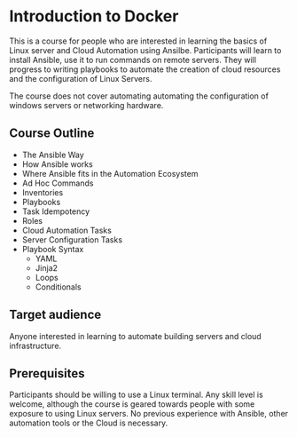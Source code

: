 # Introduction to Docker

This is a course for people who are interested in learning the basics of Linux
server and Cloud Automation using Ansilbe. Participants will learn to install
Ansible, use it to run commands on remote servers. They will progress to
writing playbooks to automate the creation of cloud resources and the
configuration of Linux Servers.

The course does not cover automating automating the configuration of windows
servers or networking hardware.


## Course Outline

* The Ansible Way
* How Ansible works
* Where Ansible fits in the Automation Ecosystem
* Ad Hoc Commands
* Inventories
* Playbooks
* Task Idempotency
* Roles
* Cloud Automation Tasks
* Server Configuration Tasks
* Playbook Syntax
    * YAML
    * Jinja2
    * Loops
    * Conditionals


## Target audience

Anyone interested in learning to automate building servers and cloud infrastructure.

## Prerequisites

Participants should be willing to use a Linux terminal. Any skill level is
welcome, although the course is geared towards people with some exposure to
using Linux servers. No previous experience with Ansible, other automation
tools or the Cloud is necessary.

